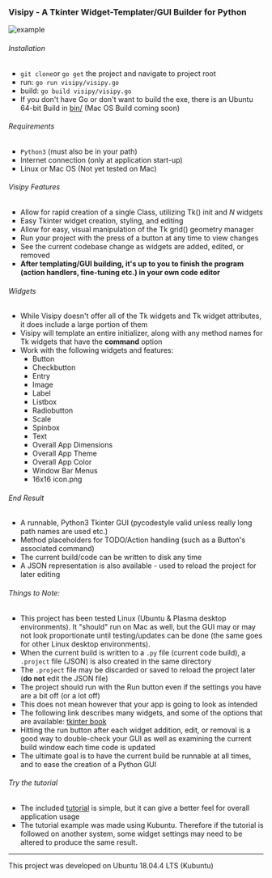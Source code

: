 <h3>Visipy - A Tkinter Widget-Templater/GUI Builder for Python</h3>



<img src="https://github.com/rootVIII/visipy/blob/master/example.png" alt="example">




###### Installation
 <ul>
  <li style="list-style-type:square"><code>git clone</code>or <code>go get</code> the project and navigate to project root</li>
  <li style="list-style-type:square">run: <code>go run visipy/visipy.go</code></li>
  <li style="list-style-type:square">build: <code>go build visipy/visipy.go</code></li>
  <li style="list-style-type:square">If you don't have Go or don't want to build the exe, there is an Ubuntu 64-bit Build in <a href="https://github.com/rootVIII/visipy/tree/master/bin">bin/</a> (Mac OS Build coming soon)</li>
</ul> 



###### Requirements
<ul>
  <li style="list-style-type:square"><code>Python3</code> (must also be in your path)</li>
  <li style="list-style-type:square">Internet connection (only at application start-up)</li>
  <li style="list-style-type:square">Linux or Mac OS (Not yet tested on Mac)</li>
</ul>



###### Visipy Features
<ul>
  <li style="list-style-type:square">Allow for rapid creation of a single Class, utilizing Tk() init and <i>N</i> widgets</li>
  <li style="list-style-type:square">Easy Tkinter widget creation, styling, and editing</li>
  <li style="list-style-type:square">Allow for easy, visual manipulation of the Tk grid() geometry manager</li>
  <li style="list-style-type:square">Run your project with the press of a button at any time to view changes</li>
  <li style="list-style-type:square">See the current codebase change as widgets are added, edited, or removed</li>
  <li style="list-style-type:square"><b>After templating/GUI building, it's up to you to finish the program (action handlers, fine-tuning etc.) in your own code editor</b></li>
</ul>



###### Widgets
<ul>
  <li style="list-style-type:square">While Visipy doesn't offer all of the Tk widgets and Tk widget attributes, it does include a large portion of them</li>
  <li style="list-style-type:square">Visipy will template an entire initializer, along with any method names for Tk widgets that have the <b>command</b> option</li>
  <li style="list-style-type:square"> Work with the following widgets and features:
    <ul>
      <li style="list-style-type:square">Button</li>
      <li style="list-style-type:square">Checkbutton</li>
      <li style="list-style-type:square">Entry</li>
      <li style="list-style-type:square">Image</li>
      <li style="list-style-type:square">Label</li>
      <li style="list-style-type:square">Listbox</li>
      <li style="list-style-type:square">Radiobutton</li>
      <li style="list-style-type:square">Scale</li>
      <li style="list-style-type:square">Spinbox</li>
      <li style="list-style-type:square">Text</li>
      <li style="list-style-type:square">Overall App Dimensions</li>
      <li style="list-style-type:square">Overall App Theme</li>
      <li style="list-style-type:square">Overall App Color</li>
      <li style="list-style-type:square">Window Bar Menus</li>
      <li style="list-style-type:square">16x16 icon.png</li>
    </ul>
  </li>
</ul>



###### End Result
<ul>
  <li style="list-style-type:square">A runnable, Python3 Tkinter GUI (pycodestyle valid unless really long path names are used etc.)</li>
  <li style="list-style-type:square">Method placeholders for TODO/Action handling (such as a Button's associated command)</li>
  <li style="list-style-type:square">The current build/code can be written to disk any time</li>
  <li style="list-style-type:square">A JSON representation is also available - used to reload the project for later editing</li>
</ul>



###### Things to Note:
<ul>
  <li style="list-style-type:square">This project has been tested Linux (Ubuntu & Plasma desktop environments). It "should" run on Mac as well, but the GUI may or may not look proportionate until testing/updates can be done (the same goes for other Linux desktop environments).</li>
  <li style="list-style-type:square">When the current build is written to a <code>.py</code> file (current code build), a <code>.project</code> file (JSON) is also created in the same directory</li>
  <li style="list-style-type:square">The <code>.project</code> file may be discarded or saved to reload the project later (<b>do not</b> edit the JSON file)</li>
  <li style="list-style-type:square">The project should run with the Run button even if the settings you have are a bit off (or a lot off)</li>
  <li style="list-style-type:square">This does not mean however that your app is going to look as intended</li>
  <li style="list-style-type:square">The following link describes many widgets, and some of the options that are available: <a href="http://effbot.org/tkinterbook/tkinter-classes.htm" target="_blank">tkinter book</a></li>
  <li style="list-style-type:square">Hitting the run button after each widget addition, edit, or removal is a good way to double-check your GUI as well as examining the current build window each time code is updated</li>
  <li style="list-style-type:square">The ultimate goal is to have the current build be runnable at all times, and to ease the creation of a Python GUI</li>
</ul>



###### Try the tutorial
<ul>
  <li style="list-style-type:square">The included <a href="https://github.com/rootVIII/visipy/blob/master/tutorial.pdf" target="_blank">tutorial</a> is simple, but it can give a better feel for overall application usage</li>
  <li style="list-style-type:square">The tutorial example was made using Kubuntu. Therefore if the tutorial is followed on another system, some widget settings may need to be altered to produce the same result.</li>
</ul>


<hr>
This project was developed on Ubuntu 18.04.4 LTS (Kubuntu)